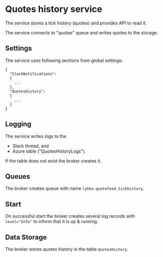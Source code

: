 # Quotes history service
The service stores a tick history (quotes) and provides API to read it.

The service connects to "quotes" queue and writes quotes to the storage.

## Settings

The service uses following sections from global settings:

```
{
  "SlackNotifications": 
  {
    ...
  },
  "QuotesHistory": 
  {
    ...
  }
}
```

## Logging

The service writes logs to the 
  * Slack thread, and 
  * Azure table ("QuotesHistoryLogs").

If the table does not exist the broker creates it.

## Queues

The broker creates queue with name `lykke.quotefeed.tickhistory`.

## Start

On successful start the broker creates several log records with `level="Info"` to inform that it is up & running.

## Data Storage

The broker stores quotes history in the table `QuotesHistory`.